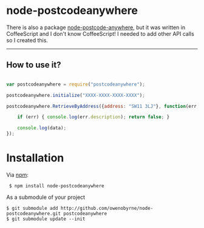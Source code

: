 # node-postcodeanywhere

There is also a package [node-postcode-anywhere][node-postcode-anywhere], but it was written in CoffeeScript and I don't know CoffeeScript! I needed to add other API calls so I created this.

---------


How to use it?
---------------

````javascript

var postcodeanywhere = require("postcodeanywhere");

postcodeanywhere.initialize("XXXX-XXXX-XXXX-XXXX");

postcodeanywhere.RetrieveByAddress({address: "SW11 3LJ"}, function(err, data) {

	if (err) { console.log(err.description); return false; }

	console.log(data);
});
````

Installation
============

Via [npm][]:

     $ npm install node-postcodeanywhere
	
As a submodule of your project

	$ git submodule add http://github.com/owenobyrne/node-postcodeanywhere.git postcodeanywhere
	$ git submodule update --init
	
[npm]: https://github.com/isaacs/npm
[node-postcode-anywhere]: https://github.com/Bizzby/node-postcode-anywhere
